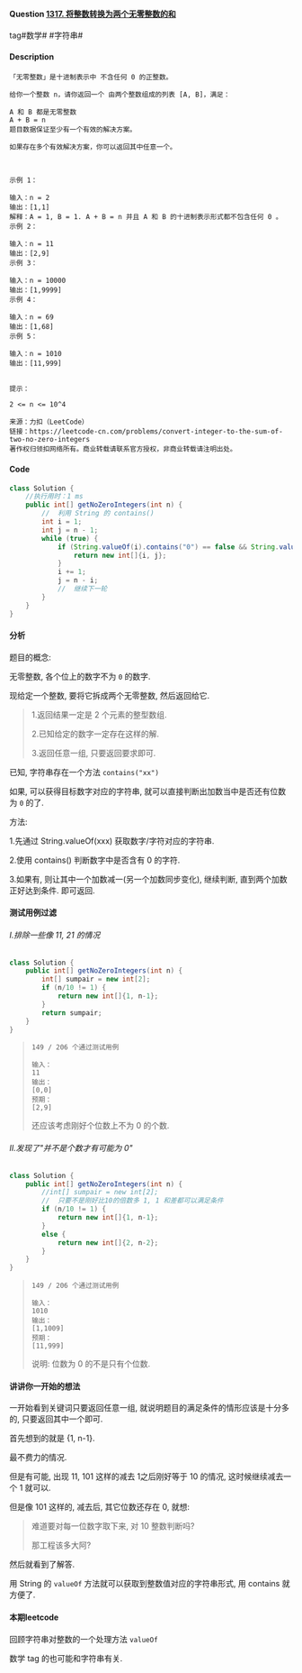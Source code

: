 #### Question [1317. 将整数转换为两个无零整数的和](https://leetcode-cn.com/problems/convert-integer-to-the-sum-of-two-no-zero-integers/)

tag#数学# #字符串# 



#### Description

```
「无零整数」是十进制表示中 不含任何 0 的正整数。

给你一个整数 n，请你返回一个 由两个整数组成的列表 [A, B]，满足：

A 和 B 都是无零整数
A + B = n
题目数据保证至少有一个有效的解决方案。

如果存在多个有效解决方案，你可以返回其中任意一个。

 

示例 1：

输入：n = 2
输出：[1,1]
解释：A = 1, B = 1. A + B = n 并且 A 和 B 的十进制表示形式都不包含任何 0 。
示例 2：

输入：n = 11
输出：[2,9]
示例 3：

输入：n = 10000
输出：[1,9999]
示例 4：

输入：n = 69
输出：[1,68]
示例 5：

输入：n = 1010
输出：[11,999]
 

提示：

2 <= n <= 10^4

来源：力扣（LeetCode）
链接：https://leetcode-cn.com/problems/convert-integer-to-the-sum-of-two-no-zero-integers
著作权归领扣网络所有。商业转载请联系官方授权，非商业转载请注明出处。
```







#### Code

```java
class Solution {
    //执行用时：1 ms
    public int[] getNoZeroIntegers(int n) {
        //  利用 String 的 contains()
        int i = 1;
        int j = n - 1;
        while (true) {
            if (String.valueOf(i).contains("0") == false && String.valueOf(j).contains("0") == false) {
                return new int[]{i, j};
            }
            i += 1;
            j = n - i;
            //  继续下一轮
        }
    }
}
```







#### 分析

题目的概念:

无零整数, 各个位上的数字不为 `0` 的数字.

现给定一个整数, 要将它拆成两个无零整数, 然后返回给它.

> 1.返回结果一定是 2 个元素的整型数组.
>
> 2.已知给定的数字一定存在这样的解.
>
> 3.返回任意一组, 只要返回要求即可.

已知, 字符串存在一个方法 `contains("xx")` 

如果, 可以获得目标数字对应的字符串, 就可以直接判断出加数当中是否还有位数为 `0` 的了.



方法:

1.先通过 String.valueOf(xxx) 获取数字/字符对应的字符串.

2.使用 contains() 判断数字中是否含有 0 的字符.

3.如果有, 则让其中一个加数减一(另一个加数同步变化), 继续判断, 直到两个加数正好达到条件. 即可返回.



#### 测试用例过滤



###### I.排除一些像 11, 21 的情况

```java
class Solution {
    public int[] getNoZeroIntegers(int n) {
        int[] sumpair = new int[2];
        if (n/10 != 1) {
            return new int[]{1, n-1};
        }
        return sumpair;
    }
}
```



> ```
> 149 / 206 个通过测试用例
> 
> 输入：
> 11
> 输出：
> [0,0]
> 预期：
> [2,9]
> ```
>
> 还应该考虑刚好个位数上不为 0 的个数.



###### II.发现了"并不是个数才有可能为 0"

```java
class Solution {
    public int[] getNoZeroIntegers(int n) {
        //int[] sumpair = new int[2];
        //  只要不是刚好比10的倍数多 1, 1 和差都可以满足条件
        if (n/10 != 1) {
            return new int[]{1, n-1};
        }
        else {
            return new int[]{2, n-2};
        }        
    }
}
```



> ```
> 149 / 206 个通过测试用例
> 
> 输入：
> 1010
> 输出：
> [1,1009]
> 预期：
> [11,999]
> ```
>
> 说明: 位数为 0 的不是只有个位数.



#### 讲讲你一开始的想法

一开始看到关键词只要返回任意一组, 就说明题目的满足条件的情形应该是十分多的, 只要返回其中一个即可.

首先想到的就是 {1, n-1}.

最不费力的情况.

但是有可能, 出现 11, 101 这样的减去 1之后刚好等于 10 的情况, 这时候继续减去一个 1 就可以.

但是像 101 这样的, 减去后, 其它位数还存在 0, 就想:

> 难道要对每一位数字取下来, 对 10 整数判断吗?
>
> 那工程该多大阿?

然后就看到了解答.

用 String 的 `valueOf` 方法就可以获取到整数值对应的字符串形式, 用 contains 就方便了.





#### 本期leetcode	

回顾字符串对整数的一个处理方法 `valueOf`

数学 tag 的也可能和字符串有关.

